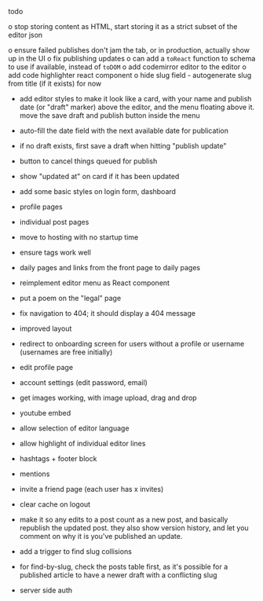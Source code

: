todo

o stop storing content as HTML, start storing it as a strict subset of the editor json

o ensure failed publishes don't jam the tab, or in production, actually show up in the UI
o fix publishing updates
o can add a `toReact` function to schema to use if available, instead of `toDOM`
o add codemirror editor to the editor
o add code highlighter react component
o hide slug field - autogenerate slug from title (if it exists) for now

- add editor styles to make it look like a card, with your name and publish date
  (or "draft" marker) above the editor, and the menu floating above it. move
  the save draft and publish button inside the menu
- auto-fill the date field with the next available date for publication

- if no draft exists, first save a draft when hitting "publish update"
- button to cancel things queued for publish

- show "updated at" on card if it has been updated

- add some basic styles on login form, dashboard

- profile pages
- individual post pages

- move to hosting with no startup time

- ensure <meta> tags work well

- daily pages and links from the front page to daily pages

- reimplement editor menu as React component

- put a poem on the "legal" page
- fix navigation to 404; it should display a 404 message
- improved layout
- redirect to onboarding screen for users without a profile or username (usernames are free initially)
- edit profile page
- account settings (edit password, email)

- get images working, with image upload, drag and drop
- youtube embed
- allow selection of editor language
- allow highlight of individual editor lines
- hashtags + footer block
- mentions

- invite a friend page (each user has x invites)

- clear cache on logout

- make it so any edits to a post count as a new post, and basically republish
  the updated post. they also show version history, and let you comment on
  why it is you've published an update.

- add a trigger to find slug collisions 
- for find-by-slug, check the posts table first, as it's possible for a
  published article to have a newer draft with a conflicting slug

- server side auth
